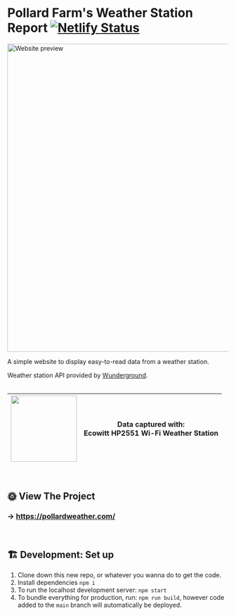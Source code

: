 # Pollard Farm's Weather Station Report [![Netlify Status](https://api.netlify.com/api/v1/badges/6304e0fe-104e-4fda-b9d1-d5959b091239/deploy-status)](https://app.netlify.com/sites/pollard-weather/deploys)

<img width="700" alt="Website preview" src="https://github.com/BeckyPollard/farm-weather/assets/52248161/2d43454e-e3fa-4f65-b2ab-edce001b9b22">

A simple website to display easy-to-read data from a weather station.

Weather station API provided by [Wunderground](https://www.wunderground.com/).
<br><br>

| <img width=150 src='https://user-images.githubusercontent.com/52248161/157500010-29199707-ee05-4809-bb43-c1d9bdee7298.jpg' /> | Data captured with:<br>Ecowitt HP2551 Wi-Fi Weather Station |
| -- | -- |

<br>

## 🌞 View The Project
### → https://pollardweather.com/
<br>

## 🏗 Development: Set up
1. Clone down this new repo, or whatever you wanna do to get the code.
2. Install dependencies `npm i`
3. To run the localhost development server: `npm start`
4. To bundle everything for production, run: `npm run build`, however code added to the `main` branch will automatically be deployed.
